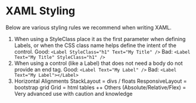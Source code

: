 # XAML Styling

Below are various styling rules we recommend when writing XAML.

1. When using a StyleClass place it as the first parameter when defining Labels, or when the CSS class name helps define the intent of the control.   Good: `<Label StyleClass="h1" Text="My Title" />` Bad: `<Label Text="My Title" StyleClass="h1" />` 
2. When using a control \(like a Label\) that does not need a body do not provide an end tag.  Good: `<Label Text="My Label" />` Bad: `<Label Text="My Label"></Label>` 
3. Horizontal Alignments StackLayout = divs / floats ResponsiveLayout = bootstrap grid Grid = html tables ++ Others \(Absolute/Relative/Flex\) = Very advanced use with caution and knowledge

